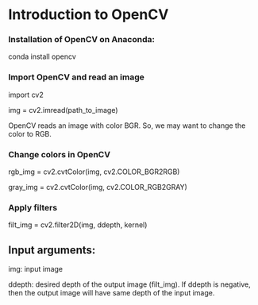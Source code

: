 # Introduction to OpenCV

### Installation of OpenCV on Anaconda:
conda install opencv

### Import OpenCV and read an image
import cv2

img = cv2.imread(path_to_image)

OpenCV reads an image with color BGR. So, we may want to change the color to RGB.


### Change colors in OpenCV
rgb_img = cv2.cvtColor(img, cv2.COLOR_BGR2RGB)

gray_img = cv2.cvtColor(img, cv2.COLOR_RGB2GRAY)


### Apply filters
filt_img = cv2.filter2D(img, ddepth, kernel)

Input arguments:
----------------
img: input image

ddepth: desired depth of the output image (filt_img). If ddepth is negative, then the output image will have same depth of the input image.

